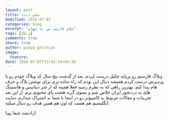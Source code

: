 ```yaml
---
layout: post
title: سلام دنیا
modified: 2016-07-07
categories: blog
excerpt: "سلام فارسی من به جهان"
tags: [وبلاگ]
comments: true
share: true
author: pooya_golchian
image:
  feature:
date: 2016-07-07T13:43:34+04:30
---
```

وبلاگ فارسیم رو برپایه جکیل درست کردم. بعد از گذشت پنج سال که وبلاگ خودم رو با وردپرس درست کردم همیشه دنبال این بودم که راه ساده تری برای نوشتن بلاگ و حرف هام پیدا کنم. بهترین راهی که به نظرم رسید فعلا همینه که از شر دیتابیس و هاستینگ های به دردنخور ایران خلاص شم و بسوی گربه هشت پای محبوبم برم.
از این بعد تجربیات و مقالات مربوط به کامپیوتر رو در اینجا با شما به اشتراک میذارم.
سایت انگلیسیم هم هست که اون هم همین هدف رو دنبال میکنه.

ارادتمند شما پویا.
